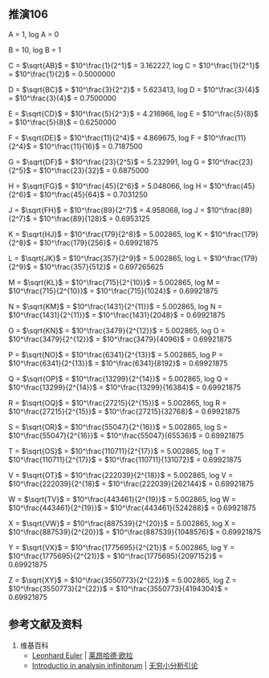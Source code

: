 ## 推演106

A = 1, log A = 0

B = 10, log B = 1

C =  $\sqrt{AB}$ = $10^\frac{1}{2^1}$ = 3.162227, log C = $10^\frac{1}{2^1}$ = $10^\frac{1}{2}$ = 0.5000000

D =  $\sqrt{BC}$ = $10^\frac{3}{2^2}$ = 5.623413, log D = $10^\frac{3}{4}$ = $10^\frac{3}{4}$ = 0.7500000

E =  $\sqrt{CD}$ = $10^\frac{5}{2^3}$ = 4.216966, log E = $10^\frac{5}{8}$ = $10^\frac{5}{8}$ = 0.6250000

F =  $\sqrt{DE}$ = $10^\frac{11}{2^4}$ = 4.869675, log F = $10^\frac{11}{2^4}$ = $10^\frac{11}{16}$ = 0.7187500

G =  $\sqrt{DF}$ = $10^\frac{23}{2^5}$ = 5.232991, log G = $10^\frac{23}{2^5}$ = $10^\frac{23}{32}$ = 0.6875000

H =  $\sqrt{FG}$ = $10^\frac{45}{2^6}$ = 5.048066, log H = $10^\frac{45}{2^6}$ = $10^\frac{45}{64}$ = 0.7031250

J =  $\sqrt{FH}$ = $10^\frac{89}{2^7}$ = 4.958068, log J = $10^\frac{89}{2^7}$ = $10^\frac{89}{128}$ = 0.6953125

K =  $\sqrt{HJ}$ = $10^\frac{179}{2^8}$ = 5.002865, log K = $10^\frac{179}{2^8}$ = $10^\frac{179}{256}$ = 0.69921875

L =  $\sqrt{JK}$ = $10^\frac{357}{2^9}$ = 5.002865, log L = $10^\frac{179}{2^9}$ = $10^\frac{357}{512}$ = 0.697265625

M =  $\sqrt{KL}$ = $10^\frac{715}{2^{10}}$ = 5.002865, log M = $10^\frac{715}{2^{10}}$ = $10^\frac{715}{1024}$ = 0.69921875

N =  $\sqrt{KM}$ = $10^\frac{1431}{2^{11}}$ = 5.002865, log N = $10^\frac{1431}{2^{11}}$ = $10^\frac{1431}{2048}$ = 0.69921875

O =  $\sqrt{KN}$ = $10^\frac{3479}{2^{12}}$ = 5.002865, log O = $10^\frac{3479}{2^{12}}$ = $10^\frac{3479}{4096}$ = 0.69921875

P =  $\sqrt{NO}$ = $10^\frac{6341}{2^{13}}$ = 5.002865, log P = $10^\frac{6341}{2^{13}}$ = $10^\frac{6341}{8192}$ = 0.69921875

Q =  $\sqrt{OP}$ = $10^\frac{13299}{2^{14}}$ = 5.002865, log Q = $10^\frac{13299}{2^{14}}$ = $10^\frac{13299}{16384}$ = 0.69921875

R =  $\sqrt{OQ}$ = $10^\frac{27215}{2^{15}}$ = 5.002865, log R = $10^\frac{27215}{2^{15}}$ = $10^\frac{27215}{32768}$ = 0.69921875

S =  $\sqrt{OR}$ = $10^\frac{55047}{2^{16}}$ = 5.002865, log S = $10^\frac{55047}{2^{16}}$ = $10^\frac{55047}{65536}$ = 0.69921875

T =  $\sqrt{OS}$ = $10^\frac{110711}{2^{17}}$ = 5.002865, log T = $10^\frac{110711}{2^{17}}$ = $10^\frac{110711}{131072}$ = 0.69921875

V =  $\sqrt{OT}$ = $10^\frac{222039}{2^{18}}$ = 5.002865, log V = $10^\frac{222039}{2^{18}$ = $10^\frac{222039}{262144}$ = 0.69921875

W =  $\sqrt{TV}$ = $10^\frac{443461}{2^{19}}$ = 5.002865, log W = $10^\frac{443461}{2^{19}}$ = $10^\frac{443461}{524288}$ = 0.69921875

X =  $\sqrt{VW}$ = $10^\frac{887539}{2^{20}}$ = 5.002865, log X = $10^\frac{887539}{2^{20}}$ = $10^\frac{887539}{1048576}$ = 0.69921875

Y =  $\sqrt{VX}$ = $10^\frac{1775695}{2^{21}}$ = 5.002865, log Y = $10^\frac{1775695}{2^{21}}$ = $10^\frac{1775695}{2097152}$ = 0.69921875

Z =  $\sqrt{XY}$ = $10^\frac{3550773}{2^{22}}$ = 5.002865, log Z = $10^\frac{3550773}{2^{22}}$ = $10^\frac{3550773}{4194304}$ = 0.69921875

## 参考文献及资料

1. 维基百科
	- [Leonhard Euler](https://en.wikipedia.org/wiki/Leonhard_Euler) | [莱昂哈德·欧拉](https://zh.wikipedia.org/wiki/%E8%90%8A%E6%98%82%E5%93%88%E5%BE%B7%C2%B7%E6%AD%90%E6%8B%89) 
	- [Introductio in analysin infinitorum](https://en.wikipedia.org/wiki/Introductio_in_analysin_infinitorum) | [无穷小分析引论](https://zh.wikipedia.org/wiki/%E6%97%A0%E7%A9%B7%E5%B0%8F%E5%88%86%E6%9E%90%E5%BC%95%E8%AE%BA) 




